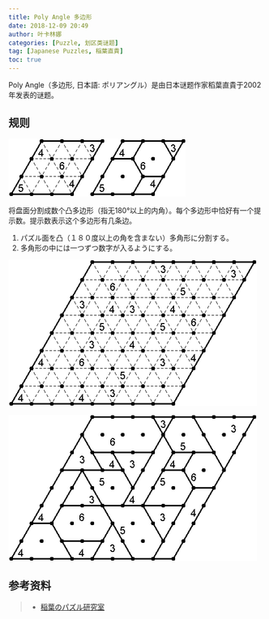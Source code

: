 ```yaml
---
title: Poly Angle 多边形
date: 2018-12-09 20:49
author: 叶卡林娜
categories: [Puzzle, 划区类谜题]
tag: [Japanese Puzzles, 稲葉直貴]
toc: true
---
```


Poly Angle（多边形, 日本語:  ポリアングル）是由日本谜题作家稻葉直貴于2002年发表的谜题。

## 规则

![Poly Angle 小型例题，作者：稲葉直貴](/images/polyangle.png)

将盘面分割成数个凸多边形（指无180°以上的内角）。每个多边形中恰好有一个提示数。提示数表示这个多边形有几条边。

1. パズル面を凸（１８０度以上の角を含まない）多角形に分割する。
2. 多角形の中には一つずつ数字が入るようにする。

![Poly Angle 例题，作者：稲葉直貴](/images/polyangle_e.png)

![Poly Angle 例题解答](/images/polyangle_a.png)

## 参考资料

> - [稲葉のパズル研究室](http://inabapuzzle.com/honkaku/poly.html)